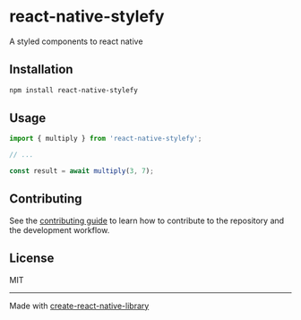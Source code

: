 # react-native-stylefy

A styled components to react native

## Installation

```sh
npm install react-native-stylefy
```

## Usage

```js
import { multiply } from 'react-native-stylefy';

// ...

const result = await multiply(3, 7);
```

## Contributing

See the [contributing guide](CONTRIBUTING.md) to learn how to contribute to the repository and the development workflow.

## License

MIT

---

Made with [create-react-native-library](https://github.com/callstack/react-native-builder-bob)
